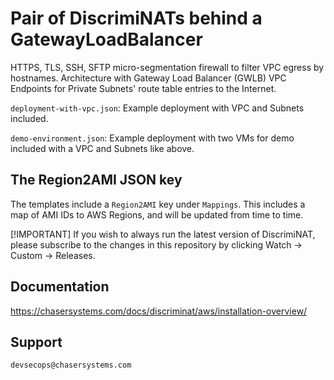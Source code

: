 # Pair of DiscrimiNATs behind a GatewayLoadBalancer

HTTPS, TLS, SSH, SFTP micro-segmentation firewall to filter VPC egress by hostnames. Architecture with Gateway Load Balancer (GWLB) VPC Endpoints for Private Subnets' route table entries to the Internet.

`deployment-with-vpc.json`: Example deployment with VPC and Subnets included.

`demo-environment.json`: Example deployment with two VMs for demo included with a VPC and Subnets like above.

## The Region2AMI JSON key

The templates include a `Region2AMI` key under `Mappings`. This includes a map of AMI IDs to AWS Regions, and will be updated from time to time.

[!IMPORTANT]
If you wish to always run the latest version of DiscrimiNAT, please subscribe to the changes in this repository by clicking Watch -> Custom -> Releases.

## Documentation

https://chasersystems.com/docs/discriminat/aws/installation-overview/

## Support

`devsecops@chasersystems.com`
